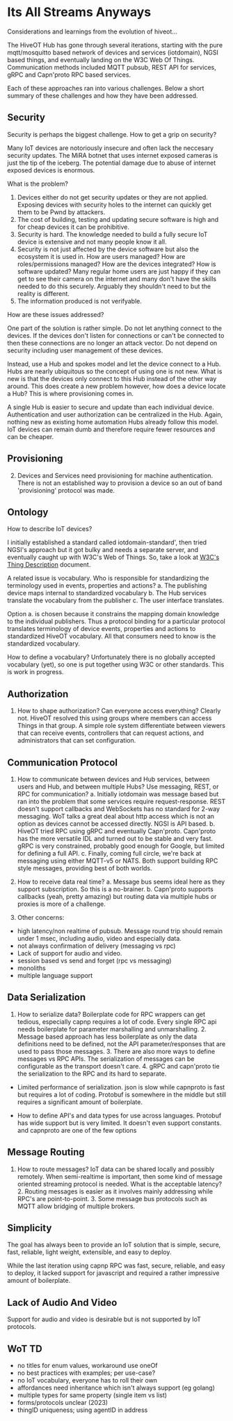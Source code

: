 # Its All Streams Anyways

Considerations and learnings from the evolution of hiveot...

The HiveOT Hub has gone through several iterations, starting with the pure mqtt/mosquitto based network of devices and services (iotdomain), NGSI based things, and eventually landing on the W3C Web Of Things. Communication methods included MQTT pubsub, REST API for services, gRPC and Capn'proto RPC based services. 

Each of these approaches ran into various challenges. Below a short summary of these challenges and how they have been addressed.

## Security

Security is perhaps the biggest challenge. How to get a grip on security? 

Many IoT devices are notoriously insecure and often lack the neccesary security updates. The MiRA botnet that uses internet exposed cameras is just the tip of the iceberg. The potential damage due to abuse of internet exposed devices is enormous. 

What is the problem?
1. Devices either do not get security updates or they are not applied. Exposing devices with security holes to the internet can quickly get them to be Pwnd by attackers. 
2. The cost of building, testing and updating secure software is high and for cheap devices it can be prohibitive.  
3. Security is hard. The knowledge needed to build a fully secure IoT device is extensive and not many people know it all.
4. Security is not just affected by the device software but also the ecosystem it is used in. How are users managed? How are roles/permissions managed? How are the devices integrated? How is software updated? Many regular home users are just happy if they can get to see their camera on the internet and many don't have the skills needed to do this securely. Arguably they shouldn't need to but the reality is  different.
5. The information produced is not verifyable. 

How are these issues addressed?

One part of the solution is rather simple. Do not let anything connect to the devices. If the devices don't listen for connections or can't be connected to then these connections are no longer an attack vector. Do not depend on security including user management of these devices.  

Instead, use a Hub and spokes model and let the device connect to a Hub. Hubs are nearly ubiquitous so the concept of using one is not new. What is new is that the devices only connect to this Hub instead of the other way around. This does create a new problem however, how does a device locate a Hub? This is where provisioning comes in.

A single Hub is easier to secure and update than each individual device. Authentication and user authorization can be centralized in the Hub. Again, nothing new as existing home automation Hubs already follow this model. IoT devices can remain dumb and therefore require fewer resources and can be cheaper.

## Provisioning
2. Devices and Services need provisioning for machine authentication. There is not an established way to provision a device so an out of band 'provisioning' protocol was made. 

## Ontology

How to describe IoT devices?

I initially established a standard called iotdomain-standard', then tried NGSI's approach but it got bulky and needs a separate server, and eventually caught up with W3C's Web of Things. So, take a look at [W3C's Thing Description](https://www.w3.org/TR/wot-thing-description11/) document.

A related issue is vocabulary. Who is responsible for standardizing the terminology used in events, properties and actions?
a. The publishing device maps internal to standardized vocabulary
b. The Hub services translate the vocabulary from the publisher
c. The user interface translates.

Option a. is chosen because it constrains the mapping domain knowledge to the individual publishers. Thus a protocol binding for a particular protocol translates terminology of device events, properties and actions to standardized HiveOT vocabulary. All that consumers need to know is the standardized vocabulary.

How to define a vocabulary? Unfortunately there is no globally accepted vocabulary (yet), so one is put together using W3C or other standards. This is work in progress.



## Authorization

1. How to shape authorization? Can everyone access everything? Clearly not. HiveOT resolved this using groups where members can access Things in that group. A simple role system differentiate between viewers that can receive events, controllers that can request actions, and administrators that can set configuration.

## Communication Protocol

1. How to communicate between devices and Hub services, between users and Hub, and between multiple Hubs? Use messaging, REST, or RPC for communication? 
   a. Initially iotdomain was message based but ran into the problem that some services require request-response. REST doesn't support callbacks and WebSockets has no standard for 2-way messaging. WoT talks a great deal about http access which is not an option as devices cannot be accessed directly. NGSI is API based.
  b. HiveOT tried RPC using gRPC and eventually Capn'proto. Capn'proto has the more versatile IDL and turned out to be stable and very fast. gRPC is very constrained, probably good enough for Google, but limited for defining a full API.
  c. Finally, coming full circle, we're back at messaging using either MQTT-v5 or NATS. Both support building RPC style messages, providing best of both worlds.

2. How to receive data real time?
    a. Message bus seems ideal here as they support subscription. So this is a no-brainer.
    b. Capn'proto supports callbacks (yeah, pretty amazing) but routing data via multiple hubs or proxies is more of a challenge.

3. Other concerns:
- high latency/non realtime of pubsub. Message round trip should remain under 1 msec, including audio, video and especially data.
- not always confirmation of delivery (messaging vs rpc)
- Lack of support for audio and video.
- session based vs send and forget (rpc vs messaging)
- monoliths
- multiple language support


## Data Serialization

1. How to serialize data? Boilerplate code for RPC wrappers can get tedious, especially capnp requires a lot of code. Every single RPC api needs boilerplate for parameter marshalling and unmarshalling.
   2. Message based approach has less boilerplate as only the data definitions need to be defined, not the API parameter/responses that are used to pass those messages. 
   3. There are also more ways to define messages vs RPC APIs. The serialization of messages can be configurable as the transport doesn't care. 
   4. gRPC and capn'proto tie the serialization to the RPC and its hard to separate.  

- Limited performance of serialization. json is slow while capnproto is fast but requires a lot of coding. Protobuf is somewhere in the middle but still requires a significant amount of boilerplate.


- How to define API's and data types for use across languages. Protobuf has wide support but is very limited. It doesn't even support constants. and capnproto are one of the few options

## Message Routing

1. How to route messages? IoT data can be shared locally and possibly remotely. When semi-realtime is important, then some kind of message oriented streaming protocol is needed. What is the acceptable latency?
   2. Routing messages is easier as it involves mainly addressing while RPC's are point-to-point. 
   3. Some message bus protocols such as MQTT allow bridging of multiple brokers. 

## Simplicity

The goal has always been to provide an IoT solution that is simple, secure, fast, reliable, light weight, extensible, and easy to deploy.

While the last iteration using capnp RPC was fast, secure, reliable, and easy to deploy, it lacked support for javascript and required a rather impressive amount of boilerplate. 


## Lack of Audio And Video

Support for audio and video is desirable but is not supported by IoT protocols.


## WoT TD
* no titles for enum values, workaround use oneOf
* no best practices with examples; per use-case?
* no IoT vocabulary, everyone has to roll their own
* affordances need inheritance which isn't always support (eg golang)
* multiple types for same property (single item vs list)
* forms/protocols unclear (2023)
* thingID uniqueness; using agentID in address 